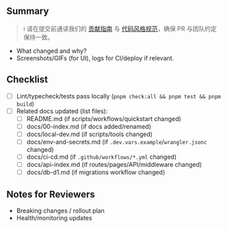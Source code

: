 ## Summary

> ℹ️ 请在提交前通读我们的 [贡献指南](../docs/contributing.md) 与 [代码风格规范](../docs/style-guide.md)，确保 PR 与团队约定保持一致。

- What changed and why?
- Screenshots/GIFs (for UI), logs for CI/deploy if relevant.

## Checklist

- [ ] Lint/typecheck/tests pass locally (`pnpm check:all && pnpm test && pnpm build`)
- [ ] Related docs updated (list files):
  - [ ] README.md (if scripts/workflows/quickstart changed)
  - [ ] docs/00-index.md (if docs added/renamed)
  - [ ] docs/local-dev.md (if scripts/tools changed)
  - [ ] docs/env-and-secrets.md (if `.dev.vars.example`/`wrangler.jsonc` changed)
  - [ ] docs/ci-cd.md (if `.github/workflows/*.yml` changed)
  - [ ] docs/api-index.md (if routes/pages/API/middleware changed)
  - [ ] docs/db-d1.md (if migrations workflow changed)

## Notes for Reviewers

- Breaking changes / rollout plan
- Health/monitoring updates


